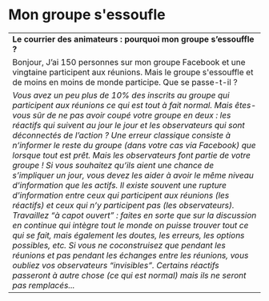# Mon groupe s'essoufle 

|                                                                                                                                                                                                                                                                                                                                                                                                                                                                                                                                                                                                                                                                                                                                                                                                                                                                                                                                                                                                                                                                                                                                                                                                                                        |
|----------------------------------------------------------------------------------------------------------------------------------------------------------------------------------------------------------------------------------------------------------------------------------------------------------------------------------------------------------------------------------------------------------------------------------------------------------------------------------------------------------------------------------------------------------------------------------------------------------------------------------------------------------------------------------------------------------------------------------------------------------------------------------------------------------------------------------------------------------------------------------------------------------------------------------------------------------------------------------------------------------------------------------------------------------------------------------------------------------------------------------------------------------------------------------------------------------------------------------------|
| **Le courrier des animateurs : pourquoi mon groupe s’essouffle ?**                                                                                                                                                                                                                                                                                                                                                                                                                                                                                                                                                                                                                                                                                                                                                                                                                                                                                                                                                                                                                                                                                                   |
| Bonjour, J’ai 150 personnes sur mon groupe Facebook et une vingtaine participent aux réunions. Mais le groupe s'essouffle et de moins en moins de monde participe. Que se passe-t-il ?                                                                                                                                                                                                                                                                                                                                                                                                                                                                                                                                                                                                                                                                                                                                                                                                                                                                                                                                                                                                                                                 |
| *Vous avez un peu plus de 10% des inscrits au groupe qui participent aux réunions ce qui est tout à fait normal. Mais êtes-vous sûr de ne pas avoir coupé votre groupe en deux : les réactifs qui suivent au jour le jour et les observateurs qui sont déconnectés de l’action ? Une erreur classique consiste à n’informer le reste du groupe (dans votre cas via Facebook) que lorsque tout est prêt. Mais *les observateurs font partie de votre groupe* ! Si vous souhaitez qu’ils aient une chance de s’impliquer un jour, vous devez les aider à avoir le même niveau d’information que les actifs. Il existe souvent une rupture d’information entre ceux qui participent aux réunions (les réactifs) et ceux qui n’y participent pas (les observateurs). Travaillez “à capot ouvert” : faites en sorte que sur la discussion en continue qui intègre tout le monde on puisse trouver tout ce qui se fait, mais également les doutes, les erreurs, les options possibles, etc. Si vous ne coconstruisez que pendant les réunions et pas pendant les échanges entre les réunions, vous oubliez vos observateurs “invisibles”. Certains réactifs passeront à autre chose (ce qui est normal) mais ils ne seront pas remplacés...* |

